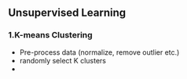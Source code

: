 ## Unsupervised Learning
### 1.K-means Clustering
- Pre-process data (normalize, remove outlier etc.)
- randomly select K clusters
- 